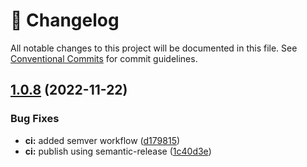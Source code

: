 <!-- markdownlint-disable --><!-- textlint-disable -->

# 📓 Changelog

All notable changes to this project will be documented in this file. See
[Conventional Commits](https://conventionalcommits.org) for commit guidelines.

## [1.0.8](https://github.com/sanity-io/sanity-plugin-graph-view/compare/v1.0.7...v1.0.8) (2022-11-22)

### Bug Fixes

- **ci:** added semver workflow ([d179815](https://github.com/sanity-io/sanity-plugin-graph-view/commit/d179815f36bd260c8ea6d33a9e66b1e8968700b6))
- **ci:** publish using semantic-release ([1c40d3e](https://github.com/sanity-io/sanity-plugin-graph-view/commit/1c40d3ef18928e3521eac79e725ff72737a72b2e))
